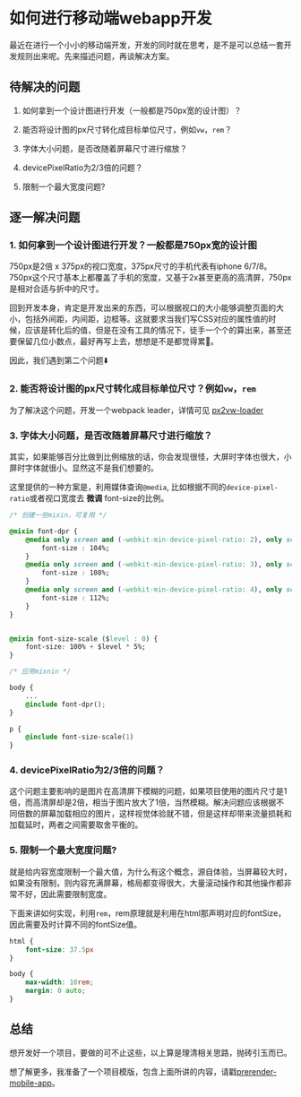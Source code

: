 # 如何进行移动端webapp开发

最近在进行一个小小的移动端开发，开发的同时就在思考，是不是可以总结一套开发规则出来呢。先来描述问题，再谈解决方案。

## 待解决的问题

1. 如何拿到一个设计图进行开发（一般都是750px宽的设计图）？

1. 能否将设计图的px尺寸转化成目标单位尺寸，例如`vw`，`rem`？

1. 字体大小问题，是否改随着屏幕尺寸进行缩放？

1. devicePixelRatio为2/3倍的问题？

1. 限制一个最大宽度问题?

## 逐一解决问题

### 1. 如何拿到一个设计图进行开发？一般都是750px宽的设计图

750px是2倍 x 375px的视口宽度，375px尺寸的手机代表有iphone 6/7/8。750px这个尺寸基本上都覆盖了手机的宽度，又基于2x甚至更高的高清屏，750px是相对合适与折中的尺寸。

回到开发本身，肯定是开发出来的东西，可以根据视口的大小能够调整页面的大小，包括外间距，内间距，边框等。这就要求当我们写CSS对应的属性值的时候，应该是转化后的值，但是在没有工具的情况下，徒手一个个的算出来，甚至还要保留几位小数点，最好再写上去，想想是不是都觉得累🤣。 

因此，我们遇到第二个问题⬇️

### 2. 能否将设计图的px尺寸转化成目标单位尺寸？例如`vw`，`rem`

为了解决这个问题，开发一个webpack leader，详情可见 [px2vw-loader](https://github.com/ImPigerla/px2vw-loader)

### 3. 字体大小问题，是否改随着屏幕尺寸进行缩放？

其实，如果能够百分比做到比例缩放的话，你会发现很怪，大屏时字体也很大，小屏时字体就很小。显然这不是我们想要的。

这里提供的一种方案是，利用媒体查询`@media`, 比如根据不同的`device-pixel-ratio`或者视口宽度去 **微调** font-size的比例。

```css
/* 创建一些mixin，可复用 */

@mixin font-dpr {
    @media only screen and (-webkit-min-device-pixel-ratio: 2), only screen and (min-device-pixel-ratio: 2) {
        font-size : 104%;
    }
    @media only screen and (-webkit-min-device-pixel-ratio: 3), only screen and (min-device-pixel-ratio: 3) {
        font-size : 108%;
    }
    @media only screen and (-webkit-min-device-pixel-ratio: 4), only screen and (min-device-pixel-ratio: 4) {
        font-size : 112%;
    }
}


@mixin font-size-scale ($level : 0) {
    font-size: 100% + $level * 5%;
}

/* 应用mixnin */

body {
    ...
    @include font-dpr();
}

p {
    @include font-size-scale(1)
}

```

### 4. devicePixelRatio为2/3倍的问题？

这个问题主要影响的是图片在高清屏下模糊的问题，如果项目使用的图片尺寸是1倍，而高清屏却是2倍，相当于图片放大了1倍，当然模糊。解决问题应该根据不同倍数的屏幕加载相应的图片，这样视觉体验就不错，但是这样却带来流量损耗和加载延时，两者之间需要取舍平衡的。


### 5. 限制一个最大宽度问题?

就是给内容宽度限制一个最大值，为什么有这个概念，源自体验，当屏幕较大时，如果没有限制，则内容充满屏幕，格局都变得很大，大量滚动操作和其他操作都非常不好，因此需要限制宽度。

下面来讲如何实现，利用`rem`，rem原理就是利用在html那声明对应的fontSize，因此需要及时计算不同的fontSize值。

```css
html {
    font-size: 37.5px
}

body {
    max-width: 10rem;
    margin: 0 auto;
}

```

## 总结

想开发好一个项目，要做的可不止这些，以上算是理清相关思路，抛砖引玉而已。

想了解更多，我准备了一个项目模版，包含上面所讲的内容，请戳[prerender-mobile-app](https://github.com/ImPigerla/prerender-mobile-app)。
